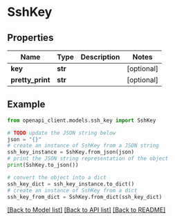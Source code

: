 # SshKey


## Properties

Name | Type | Description | Notes
------------ | ------------- | ------------- | -------------
**key** | **str** |  | [optional] 
**pretty_print** | **str** |  | [optional] 

## Example

```python
from openapi_client.models.ssh_key import SshKey

# TODO update the JSON string below
json = "{}"
# create an instance of SshKey from a JSON string
ssh_key_instance = SshKey.from_json(json)
# print the JSON string representation of the object
print(SshKey.to_json())

# convert the object into a dict
ssh_key_dict = ssh_key_instance.to_dict()
# create an instance of SshKey from a dict
ssh_key_from_dict = SshKey.from_dict(ssh_key_dict)
```
[[Back to Model list]](../README.md#documentation-for-models) [[Back to API list]](../README.md#documentation-for-api-endpoints) [[Back to README]](../README.md)


